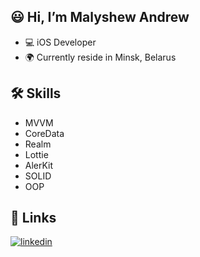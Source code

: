 
## 😃 Hi, I’m Malyshew Andrew
- 💻 iOS Developer
- 🌍 Currently reside in Minsk, Belarus

## 🛠 Skills
- MVVM
- CoreData
- Realm
- Lottie
- AlerKit
- SOLID
- OOP
## 🔗 Links

[![linkedin](https://img.shields.io/badge/linkedin-0A66C2?style=for-the-badge&logo=linkedin&logoColor=white)](https://www.linkedin.com/in/malyshewandrew/)
